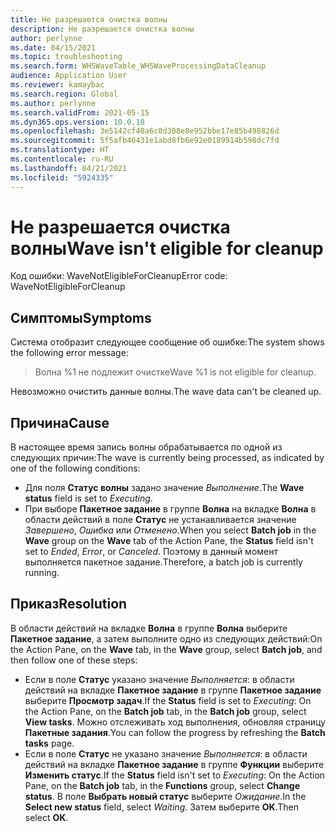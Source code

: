 ```yaml
---
title: Не разрешается очистка волны
description: Не разрешается очистка волны
author: perlynne
ms.date: 04/15/2021
ms.topic: troubleshooting
ms.search.form: WHSWaveTable_WHSWaveProcessingDataCleanup
audience: Application User
ms.reviewer: kamaybac
ms.search.region: Global
ms.author: perlynne
ms.search.validFrom: 2021-05-15
ms.dyn365.ops.version: 10.0.18
ms.openlocfilehash: 3e5142cf40a6c0d308e8e952bbe17e85b498826d
ms.sourcegitcommit: 5f5afb46431e1abd8fb6e92e0189914b598dc7fd
ms.translationtype: HT
ms.contentlocale: ru-RU
ms.lasthandoff: 04/21/2021
ms.locfileid: "5924335"
---
```

# <a name="wave-isnt-eligible-for-cleanup"></a><span data-ttu-id="b4233-103">Не разрешается очистка волны</span><span class="sxs-lookup"><span data-stu-id="b4233-103">Wave isn't eligible for cleanup</span></span>

<span data-ttu-id="b4233-104">Код ошибки: WaveNotEligibleForCleanup</span><span class="sxs-lookup"><span data-stu-id="b4233-104">Error code: WaveNotEligibleForCleanup</span></span>

## <a name="symptoms"></a><span data-ttu-id="b4233-105">Симптомы</span><span class="sxs-lookup"><span data-stu-id="b4233-105">Symptoms</span></span>

<span data-ttu-id="b4233-106">Система отобразит следующее сообщение об ошибке:</span><span class="sxs-lookup"><span data-stu-id="b4233-106">The system shows the following error message:</span></span>

> <span data-ttu-id="b4233-107">Волна %1 не подлежит очистке</span><span class="sxs-lookup"><span data-stu-id="b4233-107">Wave %1 is not eligible for cleanup.</span></span>

<span data-ttu-id="b4233-108">Невозможно очистить данные волны.</span><span class="sxs-lookup"><span data-stu-id="b4233-108">The wave data can't be cleaned up.</span></span>  

## <a name="cause"></a><span data-ttu-id="b4233-109">Причина</span><span class="sxs-lookup"><span data-stu-id="b4233-109">Cause</span></span>

<span data-ttu-id="b4233-110">В настоящее время запись волны обрабатывается по одной из следующих причин:</span><span class="sxs-lookup"><span data-stu-id="b4233-110">The wave is currently being processed, as indicated by one of the following conditions:</span></span>

- <span data-ttu-id="b4233-111">Для поля **Статус волны** задано значение *Выполнение*.</span><span class="sxs-lookup"><span data-stu-id="b4233-111">The **Wave status** field is set to *Executing*.</span></span>
- <span data-ttu-id="b4233-112">При выборе **Пакетное задание** в группе **Волна** на вкладке **Волна** в области действий в поле **Статус** не устанавливается значение *Завершено*, *Ошибка* или *Отменено*.</span><span class="sxs-lookup"><span data-stu-id="b4233-112">When you select **Batch job** in the **Wave** group on the **Wave** tab of the Action Pane, the **Status** field isn't set to *Ended*, *Error*, or *Canceled*.</span></span> <span data-ttu-id="b4233-113">Поэтому в данный момент выполняется пакетное задание.</span><span class="sxs-lookup"><span data-stu-id="b4233-113">Therefore, a batch job is currently running.</span></span>

## <a name="resolution"></a><span data-ttu-id="b4233-114">Приказ</span><span class="sxs-lookup"><span data-stu-id="b4233-114">Resolution</span></span>

<span data-ttu-id="b4233-115">В области действий на вкладке **Волна** в группе **Волна** выберите **Пакетное задание**, а затем выполните одно из следующих действий:</span><span class="sxs-lookup"><span data-stu-id="b4233-115">On the Action Pane, on the **Wave** tab, in the **Wave** group, select **Batch job**, and then follow one of these steps:</span></span>

- <span data-ttu-id="b4233-116">Если в поле **Статус** указано значение *Выполняется*: в области действий на вкладке **Пакетное задание** в группе **Пакетное задание** выберите **Просмотр задач**.</span><span class="sxs-lookup"><span data-stu-id="b4233-116">If the **Status** field is set to *Executing*: On the Action Pane, on the **Batch job** tab, in the **Batch job** group, select **View tasks**.</span></span> <span data-ttu-id="b4233-117">Можно отслеживать ход выполнения, обновляя страницу **Пакетные задания**.</span><span class="sxs-lookup"><span data-stu-id="b4233-117">You can follow the progress by refreshing the **Batch tasks** page.</span></span>
- <span data-ttu-id="b4233-118">Если в поле **Статус** не указано значение *Выполняется*: в области действий на вкладке **Пакетное задание** в группе **Функции** выберите **Изменить статус**.</span><span class="sxs-lookup"><span data-stu-id="b4233-118">If the **Status** field isn't set to *Executing*: On the Action Pane, on the **Batch job** tab, in the **Functions** group, select **Change status**.</span></span> <span data-ttu-id="b4233-119">В поле **Выбрать новый статус** выберите *Ожидание*.</span><span class="sxs-lookup"><span data-stu-id="b4233-119">In the **Select new status** field, select *Waiting*.</span></span> <span data-ttu-id="b4233-120">Затем выберите **OK**.</span><span class="sxs-lookup"><span data-stu-id="b4233-120">Then select **OK**.</span></span>
